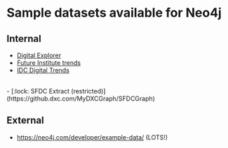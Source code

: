 # Sample datasets available for Neo4j


## Internal

- [Digital Explorer](DE.DataSet/readme.md)
- [Future Institute trends](https://github.dxc.com/MyDXCGraph/AmyWebbTrends)
- [IDC Digital Trends](https://github.dxc.com/MyDXCGraph/IDCTrends)
<br>
- [:lock: SFDC Extract (restricted)](https://github.dxc.com/MyDXCGraph/SFDCGraph)


## External

- https://neo4j.com/developer/example-data/ (LOTS!)